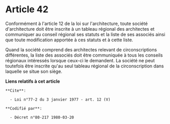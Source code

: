 # Article 42

Conformément à l'article 12 de la loi sur l'architecture, toute société d'architecture doit être inscrite à un tableau
régional des architectes et communiquer au conseil régional ses statuts et la liste de ses associés ainsi que toute
modification apportée à ces statuts et à cette liste. 

Quand la société comprend des architectes relevant de circonscriptions différentes, la liste des associés doit être
communiquée à tous les conseils régionaux intéressés lorsque ceux-ci le demandent. La société ne peut toutefois être inscrite
qu'au seul tableau régional de la circonscription dans laquelle se situe son siège.

**Liens relatifs à cet article**

	**Cite**:

	  - Loi n°77-2 du 3 janvier 1977 - art. 12 (V)

	**Codifié par**:

	  - Décret n°80-217 1980-03-20

